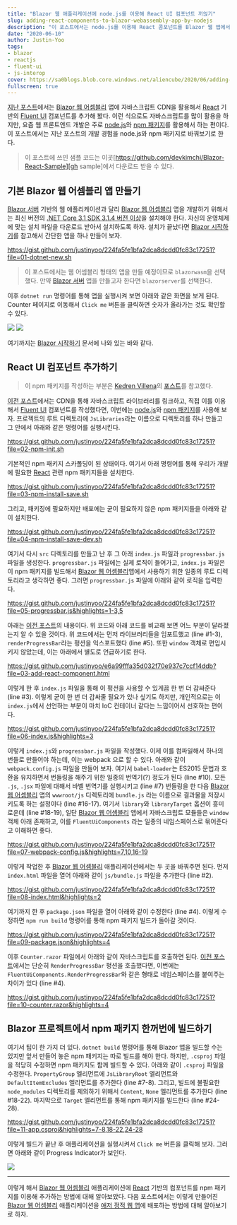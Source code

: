 ```yaml
---
title: "Blazor 웹 애플리케이션에 node.js를 이용해 React UI 컴포넌트 끼얹기"
slug: adding-react-components-to-blazor-webassembly-app-by-nodejs
description: "이 포스트에서는 node.js를 이용해 React 콤포넌트를 Blazor 웹 앱에서 렌더링하는 방법에 대해 알아봅니다."
date: "2020-06-10"
author: Justin-Yoo
tags:
- blazor
- reactjs
- fluent-ui
- js-interop
cover: https://sa0blogs.blob.core.windows.net/aliencube/2020/06/adding-react-components-to-blazor-webassembly-app-by-nodejs-00.png
fullscreen: true
---
```


[지난 포스트][post prev]에서는 [Blazor 웹 어셈블리][blazor wasm] 앱에 자바스크립트 CDN을 활용해서 [React][reactjs] 기반의 [Fluent UI][fluentui] 컴포넌트를 추가해 봤다. 이런 식으로도 자바스크립트를 많이 활용을 하지만, 요즘 웹 프론트엔드 개발은 주로 [node.js][nodejs]와 [npm 패키지][npmjs]를 활용해서 하는 편이다. 이 포스트에서는 지난 포스트의 개발 경험을 node.js와 npm 패키지로 바꿔보기로 한다.

> 이 포스트에 쓰인 샘플 코드는 이곳[https://github.com/devkimchi/Blazor-React-Sample][gh sample]에서 다운로드 받을 수 있다.


## 기본 Blazor 웹 어셈블리 앱 만들기 ##

[Blazor 서버][blazor server] 기반의 웹 애플리케이션과 달리 [Blazor 웹 어셈블리][blazor wasm] 앱을 개발하기 위해서는 최신 버전의 [.NET Core 3.1 SDK 3.1.4 버전 이상][netcore sdk 3.1.4]을 설치해야 한다. 자신의 운영체제에 맞는 설치 파일을 다운로드 받아서 설치하도록 하자. 설치가 끝났다면 [Blazor 시작하기][blazor gettingstarted]를 참고해서 간단한 앱을 하나 만들어 보자.

https://gist.github.com/justinyoo/224fa5fe1bfa2dca8dcdd0fc83c17251?file=01-dotnet-new.sh

> 이 포스트에서는 웹 어셈블리 형태의 앱을 만들 예정이므로 `blazorwasm`을 선택했다. 만약 [Blazor 서버][blazor server] 앱을 만들고자 한다면 `blazorserver`를 선택한다.

이후 `dotnet run` 명령어를 통해 앱을 실행시켜 보면 아래와 같은 화면을 보게 된다. Counter 페이지로 이동해서 `Click me` 버튼을 클릭하면 숫자가 올라가는 것도 확인할 수 있다.

![][image-01]
![][image-02]

여기까지는 [Blazor 시작하기][blazor gettingstarted] 문서에 나와 있는 바와 같다.


## React UI 컴포넌트 추가하기 ##

> 이 npm 패키지를 작성하는 부분은 [Kedren Villena][kedren]의 [포스트][kedren post]를 참고했다.

[이전 포스트][post prev]에서는 CDN을 통해 자바스크립트 라이브러리를 링크하고, 직접 이를 이용해서 [Fluent UI][fluentui] 컴포넌트를 작성했다면, 이번에는 [node.js][nodejs]와 [npm 패키지][npmjs]를 사용해 보자. 프로젝트의 루트 디렉토리에 `JsLibraries`라는 이름으로 디렉토리를 하나 만들고 그 안에서 아래와 같은 명령어를 실행시킨다.

https://gist.github.com/justinyoo/224fa5fe1bfa2dca8dcdd0fc83c17251?file=02-npm-init.sh

기본적인 npm 패키지 스카폴딩이 된 상태이다. 여기서 아래 명령어를 통해 우리가 개발에 필요한 [React][reactjs] 관련 npm 패키지들을 설치한다.

https://gist.github.com/justinyoo/224fa5fe1bfa2dca8dcdd0fc83c17251?file=03-npm-install-save.sh

그리고, 패키징에 필요하지만 배포에는 굳이 필요하지 않은 npm 패키지들을 아래와 같이 설치한다.

https://gist.github.com/justinyoo/224fa5fe1bfa2dca8dcdd0fc83c17251?file=04-npm-install-save-dev.sh

여기서 다시 `src` 디렉토리를 만들고 난 후 그 아래 `index.js` 파일과 `progressbar.js` 파일을 생성한다. `progressbar.js` 파일에는 실제 로직이 들어가고, `index.js` 파일은 이 npm 패키지를 빌드해서 [Blazor 웹 어셈블리][blazor wasm]앱에서 사용하기 위한 일종의 루트 디렉토리라고 생각하면 좋다. 그러면 `progressbar.js` 파일에 아래와 같이 로직을 입력한다.

https://gist.github.com/justinyoo/224fa5fe1bfa2dca8dcdd0fc83c17251?file=05-progressbar.js&highlights=1-3,5

아래는 [이전 포스트][post prev]의 내용이다. 위 코드와 아래 코드를 비교해 보면 어느 부분이 달라졌는지 알 수 있을 것이다. 위 코드에서는 먼저 라이브러리들을 임포트했고 (line #1-3), `renderProgressBar`라는 펑션을 익스포트했다 (line #5). 또한 `window` 객체로 편입시키지 않았는데, 이는 아래에서 별도로 언급하기로 한다.

https://gist.github.com/justinyoo/e6a99fffa35d032f70e937c7ccf14ddb?file=03-add-react-component.html

이렇게 한 후 `index.js` 파일을 통해 이 펑션을 사용할 수 있게끔 한 번 더 감싸준다 (line #3). 이렇게 굳이 한 번 더 감싸줄 필요가 있나 싶기도 하지만, 개인적으로는 이 `index.js`에서 선언하는 부분이 마치 IoC 컨테이너 같다는 느낌이어서 선호하는 편이다.

https://gist.github.com/justinyoo/224fa5fe1bfa2dca8dcdd0fc83c17251?file=06-index.js&highlights=3

이렇게 `index.js`와 `progressbar.js` 파일을 작성했다. 이제 이를 컴파일해서 하나의 번들로 만들어야 하는데, 이는 webpack 으로 할 수 있다. 아래와 같이 `webpack.config.js` 파일을 만들어 보자. 여기서 `babel-loader`는 ES2015 문법과 호환을 유지하면서 번들링을 해주기 위한 일종의 번역기(?) 정도가 된다 (line #10). 모든 `.js`, `.jsx` 파일에 대해서 바벨 번역기를 실행시키고 (line #7) 번들링을 한 다음 [Blazor 웹 어셈블리][blazor wasm] 앱의 `wwwroot/js` 디렉토리에 `bundle.js` 라는 이름으로 결과물을 저장시키도록 하는 설정이다 (line #16-17). 여기서 `library`와 `libraryTarget` 옵션이 흥미로운데 (line #18-19), 일단 [Blazor 웹 어셈블리][blazor wasm] 앱에서 자바스크립트 모듈들은 `window` 객체 아래 존재하고, 이를 `FluentUiComponents` 라는 일종의 네임스페이스로 묶어준다고 이해하면 좋다.

https://gist.github.com/justinyoo/224fa5fe1bfa2dca8dcdd0fc83c17251?file=07-webpack-config.js&highlights=7,10,16-19

이렇게 작업한 후 [Blazor 웹 어셈블리][blazor wasm] 애플리케이션에서는 두 곳을 바꿔주면 된다. 먼저 `index.html` 파일을 열어 아래와 같이 `js/bundle.js` 파일을 추가한다 (line #2).

https://gist.github.com/justinyoo/224fa5fe1bfa2dca8dcdd0fc83c17251?file=08-index.html&highlights=2

여기까지 한 후 `package.json` 파일을 열어 아래와 같이 수정한다 (line #4). 이렇게 수정하면 `npm run build` 명령어를 통해 npm 패키지 빌드가 돌아갈 것이다.

https://gist.github.com/justinyoo/224fa5fe1bfa2dca8dcdd0fc83c17251?file=09-package.json&highlights=4

이후 `Counter.razor` 파일에서 아래와 같이 자바스크립트를 호출하면 된다. [이전 포스트][post prev]에서는 단순히 `RenderProgressBar` 펑션을 호출했다면, 이번에는 `FluentUiComponents.RenderProgressBar`와 같은 형태로 네임스페이스를 붙여주는 차이가 있다 (line #4).

https://gist.github.com/justinyoo/224fa5fe1bfa2dca8dcdd0fc83c17251?file=10-counter.razor&highlights=4


## Blazor 프로젝트에서 npm 패키지 한꺼번에 빌드하기 ##

여기서 팁이 한 가지 더 있다. `dotnet build` 명령어를 통해 Blazor 앱을 빌드할 수는 있지만 앞서 만들어 놓은 npm 패키지는 따로 빌드를 해야 한다. 하지만, `.csproj` 파일을 적당히 수정하면 npm 패키지도 함께 빌드할 수 있다. 아래와 같이 `.csproj` 파일을 수정한다. `PropertyGroup` 엘리먼트에 `JsLibraryRoot` 엘리먼트와 `DefaultItemExcludes` 엘리먼트를 추가한다 (line #7-8). 그리고, 빌드에 불필요한 `node_modules` 디렉토리를 제외하기 위해서 `Content`, `None` 엘리먼트를 추가한다 (line #18-22). 마지막으로 `Target` 엘리먼트를 통해 npm 패키지를 빌드한다 (line #24-28).

https://gist.github.com/justinyoo/224fa5fe1bfa2dca8dcdd0fc83c17251?file=11-app.csproj&highlights=7-8,18-22,24-28

이렇게 빌드가 끝난 후 애플리케이션을 실행시켜서 `Click me` 버튼을 클릭해 보자. 그러면 아래와 같이 Progress Indicator가 보인다.

![][image-03]

---

이렇게 해서 [Blazor 웹 어셈블리][blazor wasm] 애플리케이션에 [React][reactjs] 기반의 컴포넌트를 npm 패키지를 이용해 추가하는 방법에 대해 알아보았다. 다음 포스트에서는 이렇게 만들어진 [Blazor 웹 어셈블리][blazor wasm] 애플리케이션을 [애저 정적 웹 앱][az swa]에 배포하는 방법에 대해 알아보기로 하자.


[image-01]: https://sa0blogs.blob.core.windows.net/aliencube/2020/06/adding-react-components-to-blazor-webassembly-app-by-nodejs-01.png
[image-02]: https://sa0blogs.blob.core.windows.net/aliencube/2020/06/adding-react-components-to-blazor-webassembly-app-by-nodejs-02.png
[image-03]: https://sa0blogs.blob.core.windows.net/aliencube/2020/06/adding-react-components-to-blazor-webassembly-app-by-nodejs-03.png

[gh sample]: https://github.com/devkimchi/Blazor-React-Sample

[post prev]: /ko/2020/06/03/adding-react-components-to-blazor-webassembly-app/

[kedren]: https://www.linkedin.com/in/kedrenvillena/
[kedren post]: https://medium.com/swlh/using-npm-packages-with-blazor-2b0310279320

[blazor]: https://docs.microsoft.com/ko-kr/aspnet/core/blazor/?view=aspnetcore-3.1&WT.mc_id=aliencubeorg-blog-juyoo
[blazor wasm]: https://docs.microsoft.com/ko-kr/aspnet/core/blazor/?view=aspnetcore-3.1&WT.mc_id=aliencubeorg-blog-juyoo#blazor-webassembly
[blazor server]: https://docs.microsoft.com/ko-kr/aspnet/core/blazor/?view=aspnetcore-3.1&WT.mc_id=aliencubeorg-blog-juyoo#blazor-server
[blazor gettingstarted]: https://docs.microsoft.com/ko-kr/aspnet/core/blazor/get-started?view=aspnetcore-3.1&tabs=visual-studio-code&WT.mc_id=aliencubeorg-blog-juyoo
[blazor js from dotnet]: https://docs.microsoft.com/ko-kr/aspnet/core/blazor/call-javascript-from-dotnet?view=aspnetcore-3.1&WT.mc_id=aliencubeorg-blog-juyoo
[blazor dotnet from js]: https://docs.microsoft.com/ko-kr/aspnet/core/blazor/call-dotnet-from-javascript?view=aspnetcore-3.1&WT.mc_id=aliencubeorg-blog-juyoo
[blazor statemanagement]: https://docs.microsoft.com/ko-kr/aspnet/core/blazor/state-management?view=aspnetcore-3.1&WT.mc_id=aliencubeorg-blog-juyoo

[wasm]: https://webassembly.org/
[reactjs]: https://ko.reactjs.org/
[netcore sdk 3.1.4]: https://dotnet.microsoft.com/download/dotnet-core/3.1?WT.mc_id=aliencubeorg-blog-juyoo#3.1.4
[nodejs]: https://nodejs.org/
[npmjs]: https://www.npmjs.com/


[fluentui]: https://developer.microsoft.com/fluentui/?WT.mc_id=aliencubeorg-blog-juyoo
[fluentui progressindicator]: https://developer.microsoft.com/fluentui?WT.mc_id=aliencubeorg-blog-juyoo#/controls/web/progressindicator
[fluentui progressindicator codepen]: https://codepen.io/pen/?&editable=true=https%3A%2F%2Fdeveloper.microsoft.com%2Fen-us%2Ffluentui%3FWT.mc_id%3Daliencubeorg-blog-juyoo

[az swa]: https://docs.microsoft.com/ko-kr/azure/static-web-apps/overview?WT.mc_id=aliencubeorg-blog-juyoo
